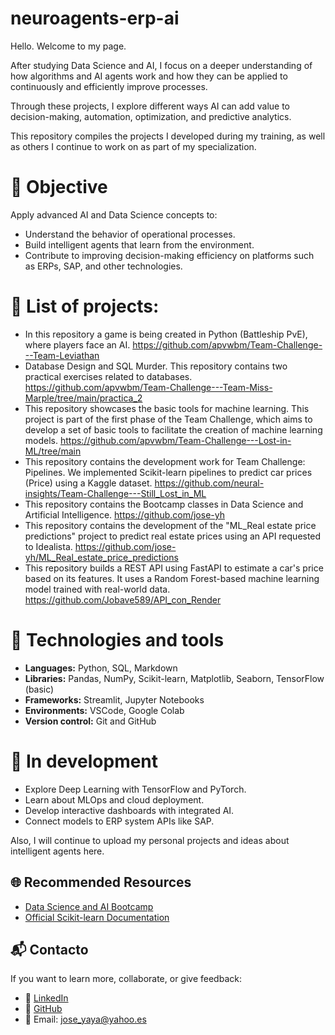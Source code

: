 # neuroagents-erp-ai

Hello. Welcome to my page.

After studying Data Science and AI, I focus on a deeper understanding of how algorithms and AI agents work and how they can be applied to continuously and efficiently improve processes. 

Through these projects, I explore different ways AI can add value to decision-making, automation, optimization, and predictive analytics.

This repository compiles the projects I developed during my training, as well as others I continue to work on as part of my specialization.


# 🎯 Objective

Apply advanced AI and Data Science concepts to:

- Understand the behavior of operational processes.
- Build intelligent agents that learn from the environment.
- Contribute to improving decision-making efficiency on platforms such as ERPs, SAP, and other technologies.


# 📂 List of projects:

- In this repository a game is being created in Python (Battleship PvE), where players face an AI. https://github.com/apvwbm/Team-Challenge---Team-Leviathan
- Database Design and SQL Murder. This repository contains two practical exercises related to databases. https://github.com/apvwbm/Team-Challenge---Team-Miss-Marple/tree/main/practica_2
- This repository showcases the basic tools for machine learning. This project is part of the first phase of the Team Challenge, which aims to develop a set of basic tools to facilitate the creation of machine learning models. https://github.com/apvwbm/Team-Challenge---Lost-in-ML/tree/main
- This repository contains the development work for Team Challenge: Pipelines. We implemented Scikit-learn pipelines to predict car prices (Price) using a Kaggle dataset. https://github.com/neural-insights/Team-Challenge---Still_Lost_in_ML
- This repository contains the Bootcamp classes in Data Science and Artificial Intelligence. https://github.com/jose-yh
- This repository contains the development of the "ML_Real estate price predictions" project to predict real estate prices using an API requested to Idealista. https://github.com/jose-yh/ML_Real_estate_price_predictions
- This repository builds a REST API using FastAPI to estimate a car's price based on its features. It uses a Random Forest-based machine learning model trained with real-world data. https://github.com/Jobave589/API_con_Render


# 🧠 Technologies and tools

- **Languages:** Python, SQL, Markdown
- **Libraries:** Pandas, NumPy, Scikit-learn, Matplotlib, Seaborn, TensorFlow (basic)
- **Frameworks:** Streamlit, Jupyter Notebooks
- **Environments:** VSCode, Google Colab
- **Version control:** Git and GitHub



# 🚀 In development

- Explore Deep Learning with TensorFlow and PyTorch.
- Learn about MLOps and cloud deployment.
- Develop interactive dashboards with integrated AI.
- Connect models to ERP system APIs like SAP.
  
Also, I will continue to upload my personal projects and ideas about intelligent agents here.


## 🌐 Recommended Resources

- [Data Science and AI Bootcamp](https://thebridge.tech/bootcamps/data-science/)
- [Official Scikit-learn Documentation](https://scikit-learn.org/)


## 📬 Contacto

If you want to learn more, collaborate, or give feedback:

- 💼 [LinkedIn]([https://www.linkedin.com/in/tu-nombre](https://www.linkedin.com/in/jos%C3%A9-yaya-a1784811/))
- 🐙 [GitHub]( )
- 📧 Email: jose_yaya@yahoo.es
